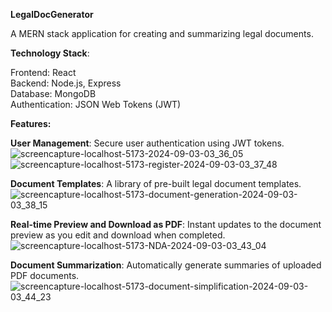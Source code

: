 <b>LegalDocGenerator</b>

A MERN stack application for creating and summarizing legal documents.

**Technology Stack**:

  Frontend: React <br>
  Backend: Node.js, Express <br>
  Database: MongoDB <br>
  Authentication: JSON Web Tokens (JWT) <br>

<b>Features:</b>

**User Management**: Secure user authentication using JWT tokens.
![screencapture-localhost-5173-2024-09-03-03_36_05](https://github.com/user-attachments/assets/5a54c015-bab7-4681-a05c-ab44e0ac857e)
![screencapture-localhost-5173-register-2024-09-03-03_37_48](https://github.com/user-attachments/assets/39230c5b-ba23-4014-9979-91184a881256)

**Document Templates**: A library of pre-built legal document templates.
![screencapture-localhost-5173-document-generation-2024-09-03-03_38_15](https://github.com/user-attachments/assets/5f3a77bf-7cdb-4ff2-bdeb-f66d79b89476)

**Real-time Preview and Download as PDF**: Instant updates to the document preview as you edit and download when completed.
![screencapture-localhost-5173-NDA-2024-09-03-03_43_04](https://github.com/user-attachments/assets/e860bf67-4713-43a4-83bb-47b7b243a218)

**Document Summarization**: Automatically generate summaries of uploaded PDF documents.
![screencapture-localhost-5173-document-simplification-2024-09-03-03_44_23](https://github.com/user-attachments/assets/1fea5599-3d6a-4f6e-b17a-f91f09b4e7e2)
